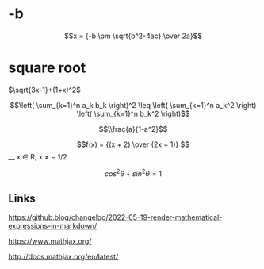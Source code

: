 # -b

$$x = {-b \pm \sqrt{b^2-4ac} \over 2a}$$

# square root

$\sqrt{3x-1}+(1+x)^2$


$$\left( \sum_{k=1}^n a_k b_k \right)^2 \leq \left( \sum_{k=1}^n a_k^2 \right) \left( \sum_{k=1}^n b_k^2 \right)$$



$$\\frac{a}{1-a^2}$$

$$f(x) = {(x + 2) \over (2x + 1)} $$   __ x ∈ R, x ≠ − 1/2    

$$ cos^2 \theta + sin^2 \theta  = 1  $$

## Links

https://github.blog/changelog/2022-05-19-render-mathematical-expressions-in-markdown/

https://www.mathjax.org/

http://docs.mathjax.org/en/latest/
